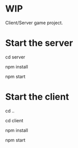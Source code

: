 # WIP

Client/Server game project. 


# Start the server 

cd server 

npm install  

npm start 


# Start the client 

cd .. 

cd client 

npm install 

npm start 
